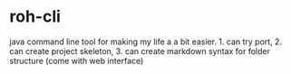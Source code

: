 # roh-cli
java command line tool for making my life a a bit easier. 1. can try port, 2. can create project skeleton, 3. can create markdown syntax for folder structure (come with web interface)
